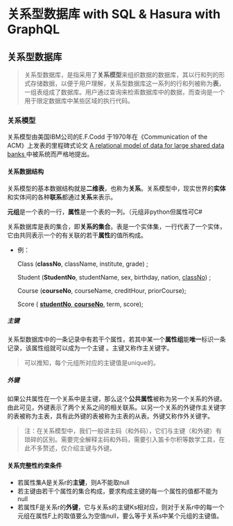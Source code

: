 # 关系型数据库 with SQL & Hasura with GraphQL

 ## 关系型数据库

> 关系型数据库，是指采用了**关系模型**来组织数据的数据库，其以行和列的形式存储数据，以便于用户理解，关系型数据库这一系列的行和列被称为**表**，一组表组成了数据库。用户通过查询来检索数据库中的数据，而查询是一个用于限定数据库中某些区域的执行代码。

### 关系模型

关系模型由美国IBM公司的E.F.Codd 于1970年在《Communication of the ACM》上发表的里程碑式论文 [A relational model of data for large shared data banks ](https://dl.acm.org/doi/10.1145/362384.362685)中被系统而严格地提出。

#### 关系数据结构

关系模型的基本数据结构就是**二维表**，也称为**关系**。关系模型中，现实世界的**实体**和实体间的各种**联系**都通过**关系**来表示。

**元组**是一个表的一行，**属性**是一个表的一列。（元组非python但属性可C#

关系数据库是表的集合，即**关系的集合**。表是一个实体集，一行代表了一个实体，它由共同表示一个的有关联的若干**属性**的值所构成。

* 例：

  Class (**classNo**, className, institute, grade) ; <!--实体表-->

  Student (**StudentNo**, studentName, sex, birthday, nation, <u>classNo</u>) ; <!--实体表-->

  Course (**courseNo**, courseName, creditHour, priorCourse); <!--实体表-->

  Score ( **<u>studentNo</u>**,**<u> courseNo</u>**, term, score);<!--关系表-->

##### 主键

关系型数据库中的一条记录中有若干个属性，若其中某一个**属性组**能**唯一**标识一条记录，该属性组就可以成为一个主键 。主键又称作主关键字。

> 可以推知，每个元组所对应的主键值是unique的。

##### 外键

如果公共属性在一个关系中是主键，那么这个**公共属性**被称为另一个关系的外键。由此可见，外键表示了两个关系之间的相关联系。以另一个关系的外键作主关键字的表被称为主表，具有此外键的表被称为主表的从表。外键又称作外关键字。

> 注：在关系模型中，我们一般讲主码（和外码），它们与主键（和外键）有琐碎的区别。需要完全解释主码和外码，需要引入笛卡尔积等数学工具，在此不多赘述，仅介绍主键与外键。

#### 关系完整性约束条件

* 若属性集A是关系r的**主键**，则A不能取null
* 若主键由若干个属性的集合构成，要求构成主键的每一个属性的值都不能为null
* 若属性F是关系r的**外键**，它与关系s的主键Ks相对应，则对于关系r中的每一个元组在属性F上的取值要么为空值null，要么等于关系s中某个元组的主键值。